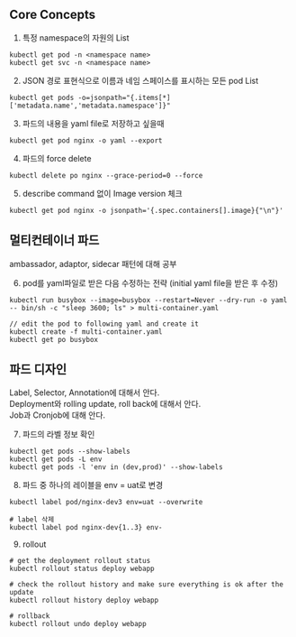 
## Core Concepts

1. 특정 namespace의 자원의 List
~~~
kubectl get pod -n <namespace name>
kubectl get svc -n <namespace name>
~~~

2. JSON 경로 표현식으로 이름과 네임 스페이스를 표시하는 모든 pod List
~~~
kubectl get pods -o=jsonpath="{.items[*]['metadata.name','metadata.namespace']}"
~~~

3. 파드의 내용을 yaml file로 저장하고 싶을때
~~~
kubectl get pod nginx -o yaml --export
~~~

4. 파드의 force delete
~~~
kubectl delete po nginx --grace-period=0 --force
~~~

5. describe command 없이 Image version 체크
~~~
kubectl get pod nginx -o jsonpath='{.spec.containers[].image}{"\n"}'
~~~

## 멀티컨테이너 파드
ambassador, adaptor, sidecar 패턴에 대해 공부  

6. pod를 yaml파일로 받은 다음 수정하는 전략 (initial yaml file을 받은 후 수정)
~~~
kubectl run busybox --image=busybox --restart=Never --dry-run -o yaml -- bin/sh -c "sleep 3600; ls" > multi-container.yaml

// edit the pod to following yaml and create it
kubectl create -f multi-container.yaml
kubectl get po busybox
~~~

## 파드 디자인
Label, Selector, Annotation에 대해서 안다.  
Deployment와 rolling update, roll back에 대해서 안다.  
Job과 Cronjob에 대해 안다.  

7. 파드의 라벨 정보 확인
~~~
kubectl get pods --show-labels
kubectl get pods -L env
kubectl get pods -l 'env in (dev,prod)' --show-labels
~~~

8. 파드 중 하나의 레이블을 env = uat로 변경
~~~
kubectl label pod/nginx-dev3 env=uat --overwrite

# label 삭제
kubectl label pod nginx-dev{1..3} env-
~~~

9. rollout
~~~
# get the deployment rollout status
kubectl rollout status deploy webapp

# check the rollout history and make sure everything is ok after the update
kubectl rollout history deploy webapp

# rollback
kubectl rollout undo deploy webapp
~~~




